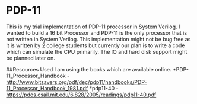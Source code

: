 # PDP-11
This is my trial implementation of PDP-11 processor in System Verilog. I wanted to build a 16 bit Processor and PDP-11 is the only processor that is not written in System Verilog. This implementation might not be bug free as it is written by 2 college students but currently our plan is to write a code which can simulate the CPU primarily. The IO and hard disk support might be planned later on. 



##Resources Used
I am using the books which are available online. 
*PDP-11_Processor_Handbook       -http://www.bitsavers.org/pdf/dec/pdp11/handbooks/PDP-11_Processor_Handbook_1981.pdf
*pdp11-40                        -https://pdos.csail.mit.edu/6.828/2005/readings/pdp11-40.pdf
